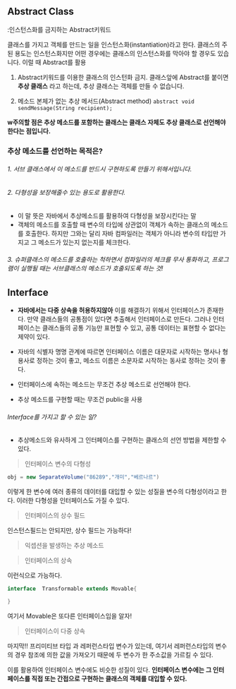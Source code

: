 

## Abstract Class
:인스턴스화를 금지하는 Abstract키워드

클래스를 가지고 객체를 만드는 일을 인스턴스화(instantiation)라고 한다.
클래스의 주된 용도는 인스턴스화지만 어떤 경우에는 클래스의 인스턴스화를 막아야 할 경우도 있습니다. 이럴 때 Abstract를 활용

1. Abstract키워드를 이용한 클래스의 인스턴화 금지.
클래스앞에 Abstract를 붙이면 **추상 클래스** 라고 하는데, 추상 클래스는 객체를 만들 수 없습니다.

2. 메소드 본체가 없는 추상 메서드(Abstract method)
`abstract void sendMessage(String recipient);`

**w주의할 점은 추상 메소드를 포함하는 클래스는 클래스 자체도 추상 클래스로 선언해야 한다는 점입니다.**

### 추상 메소드를 선언하는 목적은?

###### 1. 서브 클래스에서 이 메소드를 반드시 구현하도록 만들기 위해서입니다.
###### 2. 다형성을 보장해줄수 있는 용도로 활용한다.
  -  이 말 뜻은 자바에서 추상메소드를 활용하여 다형성을 보장시킨다는 말
  - 객체의 메소드를 호출할 때 변수의 타입에 상관없이 객체가 속하는 클래스의 메소드를 호출한다. 하지만 그와는 달리 자바 컴파일러는 객체가 아니라 변수의 타입만 가지고 그 메소드가 있는지 없는지를 체크한다.
###### 3. 슈퍼클래스의 메소드를 호출하는 척하면서 컴파일러의 체크를 무사 통화하고, 프로그램이 실행될 때는 서브클래스의 메소드가 호출되도록 하는 것!

## Interface

- **자바에서는 다중 상속을 허용하지않아** 이를 해결하기 위해서 인터페이스가 존재한다.
만약 클래스들의 공통점이 있다면 추출해서 인터페이스로 만든다. 그러나 인터페이스는 클래스들의 공통 기능만 표현할 수 있고, 공통 데이터는 표현할 수 없다는 제약이 있다.

- 자바의 식별자 명명 관계에 따르면 인터페이스 이름은 대문자로 시작하는 명사나 형용사로 정하는 것이 좋고, 메소드 이름은 소문자로 시작하는 동사로 정하는 것이 좋다.

- 인터페이스에 속하는 메소드는 무조건 추상 메소드로 선언해야 한다.
- 추상 메소드를 구현할 때는 무조건 public을 사용

###### Interface를 가지고 할 수 있는 일?
- 추상메소드와 유사하게 그 인터페이스를 구현하는 클래스의 선언 방법을 제한할 수 있다.

> 인터페이스 변수의 다형성

 ```java
 obj = new SeparateVolume("86289","개미","베르나르")
 ```
이렇게 한 변수에 여러 종류의 데이터를 대입할 수 있는 성질을 변수의 다형성이라고 한다. 이러한 다형성을 인터페이스도 가질 수 있다.

> 인터페이스의 상수 필드

인스턴스필드는 안되지만, 상수 필드는 가능하다!

>익셉션을 발생하는 추상 메소드


>인터페이스의 상속

이런식으로 가능하다.
```java
interface  Transformable extends Movable{

}
```
여기서 Movable은 또다른 인터페이스임을 알자!

>인터페이스이 다중 상속



마지막!!
 프리미티브 타입 과 레퍼런스타입 변수가 있는데,
 여기서 레퍼런스타입의 변수의 경우 참조에 의한 값을 가져오기 때문에 두 변수가 한 주소값을 가르킬 수 있다.

이를 활용하여 인터페이스 변수에도 비슷한 성질이 있다.
**인터페이스 변수에는 그 인터페이스를 직접 또는 간접으로 구현하는 클래스의 객체를 대입할 수 있다.**
